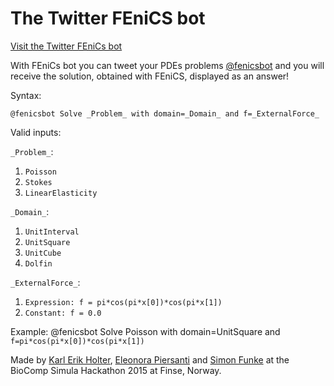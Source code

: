 The Twitter FEniCS bot
==============
[Visit the Twitter FEniCs bot](https://twitter.com/fenicsbot/)

With FEniCs bot you can tweet your PDEs problems [@fenicsbot](https://twitter.com/fenicsbot/) and you will receive the solution, obtained with FEniCS, displayed as an answer!

Syntax:
```
@fenicsbot Solve _Problem_ with domain=_Domain_ and f=_ExternalForce_
```

Valid inputs:

`_Problem_`:

1. `Poisson`
2. `Stokes`
3. `LinearElasticity`

`_Domain_`:

1. `UnitInterval`
2. `UnitSquare`
3. `UnitCube`
4. `Dolfin`

`_ExternalForce_`:

1. `Expression: f = pi*cos(pi*x[0])*cos(pi*x[1])`
2. `Constant: f = 0.0`

Example:
@fenicsbot Solve Poisson with domain=UnitSquare and `f=pi*cos(pi*x[0])*cos(pi*x[1])`


Made by [Karl Erik Holter](https://twitter.com/karl__erik), [Eleonora Piersanti](https://twitter.com/eleonorapiersan) and [Simon Funke](https://twitter.com/SimonFunke) at the BioComp Simula Hackathon 2015 at Finse, Norway.

